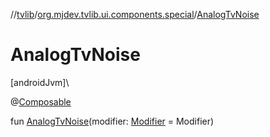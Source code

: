 //[tvlib](../../index.md)/[org.mjdev.tvlib.ui.components.special](index.md)/[AnalogTvNoise](-analog-tv-noise.md)

# AnalogTvNoise

[androidJvm]\

@[Composable](https://developer.android.com/reference/kotlin/androidx/compose/runtime/Composable.html)

fun [AnalogTvNoise](-analog-tv-noise.md)(modifier: [Modifier](https://developer.android.com/reference/kotlin/androidx/compose/ui/Modifier.html) = Modifier)
